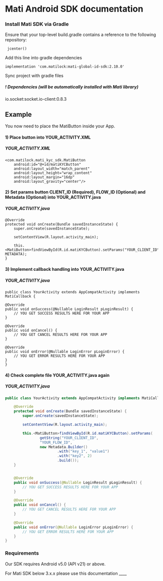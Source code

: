 # Mati Android SDK documentation 



### Install Mati SDK via Gradle

Ensure that your top-level build.gradle contains a reference to the following repository:

	 jcenter()

Add this line into gradle dependencies
  
    implementation 'com.matilock:mati-global-id-sdk:2.10.0'
    
Sync project with gradle files
    
##### ! Dependencies (will be automatically installed with Mati library)
io.socket:socket.io-client:0.8.3

## Example

You now need to place the MatiButton inside your App.

#### 1) Place button into YOUR_ACTIVITY.XML

##### YOUR_ACTIVITY.XML
    
    <com.matilock.mati_kyc_sdk.MatiButton
        android:id="@+id/matiKYCButton"
        android:layout_width="match_parent"
        android:layout_height="wrap_content"
        android:layout_margin="16dp"
        android:layout_gravity="center"/>
    
#### 2) Set params button CLIENT_ID (Required), FLOW_ID (Optional) and Metadata (Optional) into YOUR_ACTIVITY.java

##### YOUR_ACTIVITY.java
    
    @Override
    protected void onCreate(Bundle savedInstanceState) {
        super.onCreate(savedInstanceState);

        setContentView(R.layout.activity_main);

        this.<MatiButton>findViewById(R.id.matiKYCButton).setParams("YOUR_CLIENT_ID","YOUR_FLOW_ID", METADATA);
    }
    
#### 3) Implement callback handling into YOUR_ACTIVITY.java

##### YOUR_ACTIVITY.java
    
    
    public class YourActivity extends AppCompatActivity implements MatiCallback {

    @Override
    public void onSuccess(@Nullable LoginResult pLoginResult) {
		// YOU GET SUCCESS RESULTS HERE FOR YOUR APP
    }

    @Override
    public void onCancel() {
		// YOU GET CANCEL RESULTS HERE FOR YOUR APP
    }

    @Override
    public void onError(@Nullable LoginError pLoginError) {
		// YOU GET ERROR RESULTS HERE FOR YOUR APP
    }
	}
    
#### 4) Check complete file YOUR_ACTIVITY.java again

##### YOUR_ACTIVITY.java

```java
public class YourActivity extends AppCompatActivity implements MatiCallback {

    @Override
    protected void onCreate(Bundle savedInstanceState) {
        super.onCreate(savedInstanceState);

        setContentView(R.layout.activity_main);

        this.<MatiButton>findViewById(R.id.matiKYCButton).setParams(
                getString("YOUR_CLIENT_ID",
                "YOUR_FLOW_ID",
                new Metadata.Builder()
                        .with("key_1", "value1")
                        .with("key2", 2)
                        .build());
    }


    @Override
    public void onSuccess(@Nullable LoginResult pLoginResult) {
		// YOU GET SUCCESS RESULTS HERE FOR YOUR APP
    }

    @Override
    public void onCancel() {
		// YOU GET CANCEL RESULTS HERE FOR YOUR APP
    }

    @Override
    public void onError(@Nullable LoginError pLoginError) {
		// YOU GET ERROR RESULTS HERE FOR YOUR APP
    }
}
```

    
### Requirements 
   
Our SDK requires Android v5.0 (API v21) or above.

   For Mati SDK below 3.x.x please use this documentation ____


